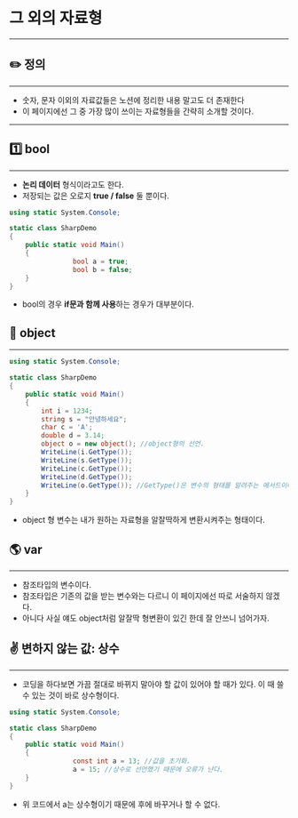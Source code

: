 # 그 외의 자료형

---

## ✏️  정의

---

- 숫자, 문자 이외의 자료값들은 노션에 정리한 내용 말고도 더 존재한다
- 이 페이지에선 그 중 가장 많이 쓰이는 자료형들을 간략히 소개할 것이다.

---

## 1️⃣ bool

---

- **논리 데이터** 형식이라고도 한다.
- 저장되는 값은 오로지 **true / false** 둘 뿐이다.

```csharp
using static System.Console;

static class SharpDemo
{
    public static void Main()
    {
				bool a = true;
				bool b = false;
    }
}
```

- bool의 경우 **if문과 함께 사용**하는 경우가 대부분이다.

## 🧱 object

---

```csharp
using static System.Console;

static class SharpDemo
{
	public static void Main()
	{
		int i = 1234;
		string s = "안녕하세요";
		char c = 'A';
		double d = 3.14;
		object o = new object(); //object형의 선언.
		WriteLine(i.GetType());
		WriteLine(s.GetType());
		WriteLine(c.GetType());
		WriteLine(d.GetType());
		WriteLine(o.GetType()); //GetType()은 변수의 형태를 알려주는 메서드이다.
	}
}
```

- object 형 변수는 내가 원하는 자료형을 알잘딱하게 변환시켜주는 형태이다.

## 🌎 var

---

- 참조타입의 변수이다.
- 참조타입은 기존의 값을 받는 변수와는 다르니 이 페이지에선 따로 서술하지 않겠다.
- 아니다 사실 얘도 object처럼 알잘딱 형변환이 있긴 한데 잘 안쓰니 넘어가자.

## ✌️ 변하지 않는 값: 상수

---

- 코딩을 하다보면 가끔 절대로 바뀌지 말아야 할 값이 있어야 할 때가 있다. 이 때 쓸 수 있는 것이 바로 상수형이다.

```csharp
using static System.Console;

static class SharpDemo
{
    public static void Main()
    {
				const int a = 13; //값을 초기화.
				a = 15; //상수로 선언했기 때문에 오류가 난다.
    }
}
```

- 위 코드에서 a는 상수형이기 때문에 후에 바꾸거나 할 수 없다.